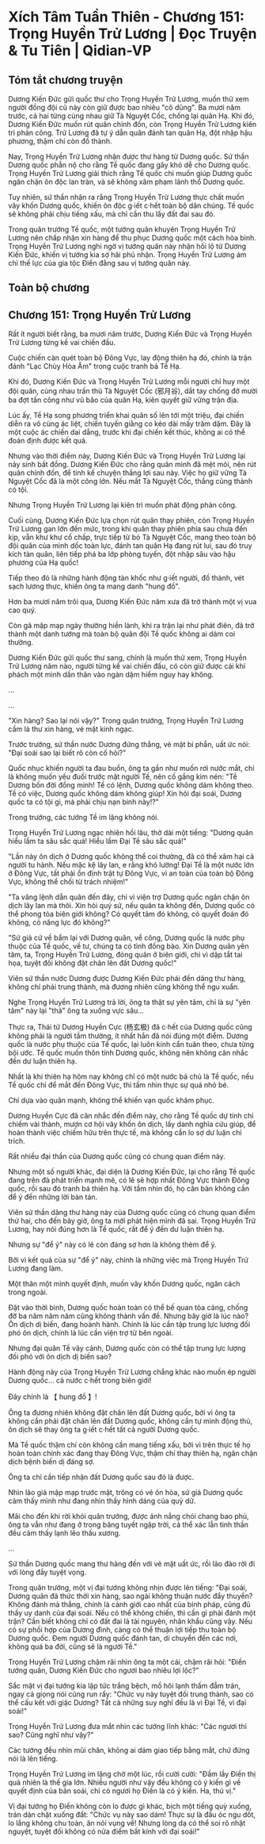 # Xích Tâm Tuần Thiên - Chương 151: Trọng Huyền Trử Lương | Đọc Truyện & Tu Tiên | Qidian-VP



## Tóm tắt chương truyện

Dương Kiến Đức gửi quốc thư cho Trọng Huyền Trử Lương, muốn thử xem người đồng đội cũ này còn giữ được bao nhiêu "cô dũng". Ba mươi năm trước, cả hai từng cùng nhau giữ Tà Nguyệt Cốc, chống lại quân Hạ. Khi đó, Dương Kiến Đức muốn rút quân chỉnh đốn, còn Trọng Huyền Trử Lương kiên trì phản công. Trử Lương đã tự ý dẫn quân đánh tan quân Hạ, đột nhập hậu phương, thậm chí còn đồ thành.

Nay, Trọng Huyền Trử Lương nhận được thư hàng từ Dương quốc. Sứ thần Dương quốc phẫn nộ cho rằng Tề quốc đang gây khó dễ cho Dương quốc. Trọng Huyền Trử Lương giải thích rằng Tề quốc chỉ muốn giúp Dương quốc ngăn chặn ôn độc lan tràn, và sẽ không xâm phạm lãnh thổ Dương quốc.

Tuy nhiên, sứ thần nhận ra rằng Trọng Huyền Trử Lương thực chất muốn vây khốn Dương quốc, khiến ôn độc g·iết c·hết toàn bộ dân chúng. Tề quốc sẽ không phải chịu tiếng xấu, mà chỉ cần thu lấy đất đai sau đó.

Trong quân trướng Tề quốc, một tướng quân khuyên Trọng Huyền Trử Lương nên chấp nhận xin hàng để thu phục Dương quốc một cách hòa bình. Trọng Huyền Trử Lương nghi ngờ vị tướng quân này nhận hối lộ từ Dương Kiến Đức, khiến vị tướng kia sợ hãi phủ nhận. Trọng Huyền Trử Lương ám chỉ thế lực của gia tộc Điền đằng sau vị tướng quân này.


## Toàn bộ chương

## Chương 151: Trọng Huyền Trử Lương

Rất ít người biết rằng, ba mươi năm trước, Dương Kiến Đức và Trọng Huyền Trử Lương từng kề vai chiến đấu.

Cuộc chiến càn quét toàn bộ Đông Vực, lay động thiên hạ đó, chính là trận đánh "Lạc Chùy Hòa Âm" trong cuộc tranh bá Tề Hạ.

Khi đó, Dương Kiến Đức và Trọng Huyền Trử Lương mỗi người chỉ huy một đội quân, cùng nhau trấn thủ Tà Nguyệt Cốc (邪月谷), dắt tay chống đỡ mười ba đợt tấn công như vũ bão của quân Hạ, kiên quyết giữ vững trận địa.

Lúc ấy, Tề Hạ song phương triển khai quân số lên tới một triệu, đại chiến diễn ra vô cùng ác liệt, chiến tuyến giằng co kéo dài mấy trăm dặm. Đây là một cuộc ác chiến dai dẳng, trước khi đại chiến kết thúc, không ai có thể đoán định được kết quả.

Nhưng vào thời điểm này, Dương Kiến Đức và Trọng Huyền Trử Lương lại nảy sinh bất đồng. Dương Kiến Đức cho rằng quân mình đã mệt mỏi, nên rút quân chỉnh đốn, để tính kế chuyện thắng lợi sau này. Việc họ giữ vững Tà Nguyệt Cốc đã là một công lớn. Nếu mất Tà Nguyệt Cốc, thắng cũng thành có tội.

Nhưng Trọng Huyền Trử Lương lại kiên trì muốn phát động phản công.

Cuối cùng, Dương Kiến Đức lựa chọn rút quân thay phiên, còn Trọng Huyền Trử Lương gan lớn đến mức, trong khi quân thay phiên phía sau chưa đến kịp, vẫn khư khư cố chấp, trực tiếp từ bỏ Tà Nguyệt Cốc, mang theo toàn bộ đội quân của mình dốc toàn lực, đánh tan quân Hạ đang rút lui, sau đó truy kích tàn quân, liên tiếp phá ba lớp phòng tuyến, đột nhập sâu vào hậu phương của Hạ quốc!

Tiếp theo đó là những hành động tàn khốc như g·iết người, đồ thành, vét sạch lương thực, khiến ông ta mang danh "hung đồ".

Hơn ba mươi năm trôi qua, Dương Kiến Đức năm xưa đã trở thành một vị vua cao quý.

Còn gã mập mạp ngày thường hiền lành, khi ra trận lại như phát điên, đã trở thành một danh tướng mà toàn bộ quân đội Tề quốc không ai dám coi thường.

Dương Kiến Đức gửi quốc thư sang, chính là muốn thử xem, Trọng Huyền Trử Lương năm nào, người từng kề vai chiến đấu, có còn giữ được cái khí phách một mình dấn thân vào ngàn dặm hiểm nguy hay không.

...

...

"Xin hàng? Sao lại nói vậy?" Trong quân trướng, Trọng Huyền Trử Lương cầm lá thư xin hàng, vẻ mặt kinh ngạc.

Trước trướng, sứ thần nước Dương đứng thẳng, vẻ mặt bi phẫn, uất ức nói: "Đại soái sao lại biết rõ còn cố hỏi?"

Quốc nhục khiến người ta đau buồn, ông ta gần như muốn rơi nước mắt, chỉ là không muốn yếu đuối trước mặt người Tề, nên cố gắng kìm nén: "Tề Dương bốn đời đồng minh! Tề có lệnh, Dương quốc không dám không theo. Tề có việc, Dương quốc không dám không giúp! Xin hỏi đại soái, Dương quốc ta có tội gì, mà phải chịu nạn binh này!?"

Trong trướng, các tướng Tề im lặng không nói.

Trọng Huyền Trử Lương ngạc nhiên hồi lâu, thở dài một tiếng: "Dương quân hiểu lầm ta sâu sắc quá! Hiểu lầm Đại Tề sâu sắc quá!"

"Lần này ôn dịch ở Dương quốc không thể coi thường, đã có thể xâm hại cả người tu hành. Nếu mặc kệ lây lan, e rằng khó lường! Đại Tề là một nước lớn ở Đông Vực, tất phải ổn định trật tự Đông Vực, vì an toàn của toàn bộ Đông Vực, không thể chối từ trách nhiệm!"

"Ta vâng lệnh dẫn quân đến đây, chỉ vì viện trợ Dương quốc ngăn chặn ôn dịch lây lan mà thôi. Xin hỏi quý sứ, nếu quân ta không đến, Dương quốc có thể phong tỏa biên giới không? Có quyết tâm đó không, có quyết đoán đó không, có năng lực đó không?"

"Sứ giả cứ về bẩm lại với Dương quân, về công, Dương quốc là nước phụ thuộc của Tề quốc, về tư, chúng ta có tình đồng bào. Xin Dương quân yên tâm, ta, Trọng Huyền Trử Lương, đóng quân ở biên giới, chỉ vì dập tắt tai họa, tuyệt đối không đặt chân lên đất Dương quốc!"

Viên sứ thần nước Dương được Dương Kiến Đức phái đến dâng thư hàng, không chỉ phải trung thành, mà đương nhiên cũng không thể ngu xuẩn.

Nghe Trọng Huyền Trử Lương trả lời, ông ta thật sự yên tâm, chỉ là sự "yên tâm" này lại "thả" ông ta xuống vực sâu...

Thực ra, Thái tử Dương Huyền Cực (杨玄极) đã c·hết của Dương quốc cũng không phải là người tầm thường, ít nhất hắn đã nói đúng một điểm. Dương quốc là nước phụ thuộc của Tề quốc, lại luôn kính cẩn tuân theo, chưa từng bội ước. Tề quốc muốn thôn tính Dương quốc, không nên không cân nhắc đến dư luận thiên hạ.

Nhất là khi thiên hạ hôm nay không chỉ có một nước bá chủ là Tề quốc, nếu Tề quốc chỉ để mắt đến Đông Vực, thì tầm nhìn thực sự quá nhỏ bé.

Chỉ dựa vào quân mạnh, không thể khiến vạn quốc khâm phục.

Dương Huyền Cực đã cân nhắc đến điểm này, cho rằng Tề quốc dự tính chỉ chiếm vài thành, mượn cơ hội vây khốn ôn dịch, lấy danh nghĩa cứu giúp, để hoàn thành việc chiếm hữu trên thực tế, mà không cần lo sợ dư luận chỉ trích.

Rất nhiều đại thần của Dương quốc cũng có chung quan điểm này.

Nhưng một số người khác, đại diện là Dương Kiến Đức, lại cho rằng Tề quốc đang trên đà phát triển mạnh mẽ, có lẽ sẽ hợp nhất Đông Vực thành Đông quốc, rồi sau đó tranh bá thiên hạ. Với tầm nhìn đó, họ căn bản không cần để ý đến những lời bàn tán.

Viên sứ thần dâng thư hàng này của Dương quốc cũng có chung quan điểm thứ hai, cho đến bây giờ, ông ta mới phát hiện mình đã sai. Trọng Huyền Trử Lương, hay nói đúng hơn là Tề quốc, rất để ý đến dư luận thiên hạ.

Nhưng sự "để ý" này có lẽ còn đáng sợ hơn là không thèm để ý.

Bởi vì kết quả của sự "để ý" này, chính là những việc mà Trọng Huyền Trử Lương đang làm.

Một thân một mình quyết định, muốn vây khốn Dương quốc, ngăn cách trong ngoài.

Đặt vào thời bình, Dương quốc hoàn toàn có thể bế quan tỏa cảng, chống đỡ ba năm năm năm cũng không thành vấn đề. Nhưng bây giờ là lúc nào? Ôn dịch dị biến, đang hoành hành. Chính là lúc cần tập trung lực lượng đối phó ôn dịch, chính là lúc cần viện trợ từ bên ngoài.

Nhưng đại quân Tề vây cảnh, Dương quốc còn có thể tập trung lực lượng đối phó với ôn dịch dị biến sao?

Hành động này của Trọng Huyền Trử Lương chẳng khác nào muốn ép người Dương quốc... cả nước c·hết trong biên giới!

Đây chính là 【 hung đồ 】!

Ông ta đương nhiên không đặt chân lên đất Dương quốc, bởi vì ông ta không cần phải đặt chân lên đất Dương quốc, không cần tự mình động thủ, ôn dịch sẽ thay ông ta g·iết c·hết tất cả người Dương quốc.

Mà Tề quốc thậm chí còn không cần mang tiếng xấu, bởi vì trên thực tế họ hoàn toàn chính xác đang thay Đông Vực, thậm chí thay thiên hạ, ngăn chặn dịch bệnh biến dị đáng sợ.

Ông ta chỉ cần tiếp nhận đất Dương quốc sau đó là được.

Nhìn lão giả mập mạp trước mặt, trông có vẻ ôn hòa, sứ giả Dương quốc cảm thấy mình như đang nhìn thấy hình dáng của quỷ dữ.

Mãi cho đến khi rời khỏi quân trướng, được ánh nắng chói chang bao phủ, ông ta vẫn như đang ở trong băng tuyết ngập trời, cả thể xác lẫn tinh thần đều cảm thấy lạnh lẽo thấu xương.

...

Sứ thần Dương quốc mang thư hàng đến với vẻ mặt uất ức, rồi lảo đảo rời đi với lòng đầy tuyệt vọng.

Trong quân trướng, một vị đại tướng không nhịn được lên tiếng: "Đại soái, Dương quân đã thức thời xin hàng, sao ngài không thuận nước đẩy thuyền? Không đánh mà thắng, chính là cảnh giới cao nhất của binh pháp, cũng đủ thấy uy danh của đại soái. Nếu có thể không chiến, thì cần gì phải đánh một trận? Cần biết không chỉ có đất đai là tài nguyên, nhân khẩu cũng vậy. Nếu có sự phối hợp của Dương đình, càng có thể thuận lợi tiếp thu toàn bộ Dương quốc. Đem người Dương quốc đánh tan, di chuyển đến các nơi, không quá ba đời, cũng sẽ là người Tề."

Trọng Huyền Trử Lương chậm rãi nhìn ông ta một cái, chậm rãi hỏi: "Điền tướng quân, Dương Kiến Đức cho ngươi bao nhiêu lợi lộc?"

Sắc mặt vị đại tướng kia lập tức trắng bệch, mồ hôi lạnh thấm đẫm trán, ngay cả giọng nói cũng run rẩy: "Chức vụ này tuyệt đối trung thành, sao có thể cấu kết với giặc Dương? Tất cả những suy nghĩ đều là vì Đại Tề, vì đại soái!"

Trọng Huyền Trử Lương đưa mắt nhìn các tướng lĩnh khác: "Các ngươi thì sao? Cũng nghĩ như vậy?"

Các tướng đều nhìn mũi chân, không ai dám giao tiếp bằng mắt, chứ đừng nói là lên tiếng.

Trọng Huyền Trử Lương im lặng chờ một lúc, rồi cười cười: "Đầm lầy Điền thị quả nhiên là thế gia lớn. Nhiều người như vậy đều không có ý kiến gì về quyết định của bản soái, chỉ có ngươi họ Điền là có ý kiến. Ha, thú vị."

Vị đại tướng họ Điền không còn lo được gì khác, bịch một tiếng quỳ xuống, trán dán chặt xuống đất: "Chức vụ này sao dám! Thực sự là đầu óc ngu dốt, lo lắng không chu toàn, ăn nói vụng về! Nhưng lòng dạ có thể soi rõ nhật nguyệt, tuyệt đối không có nửa điểm bất kính với đại soái!"